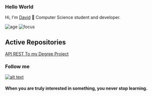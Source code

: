 ### Hello World
Hi, I'm [David](https://github.com/Dazt5/) 👋 Computer Science student and developer.

![age](https://img.shields.io/badge/Age-20-green)
![focus](https://img.shields.io/badge/focus-backend-red)


## Active Repositories

[API REST To my Degree Project](https://github.com/Dazt5/InfinitySolutionsAPI)

### Follow me
[![alt text][1.1]][1]  

[1.1]: https://camo.githubusercontent.com/1915c75505092958fe88ba3f6ed1f45c20b5c4440bed02c27cb45f741ea5b632/687474703a2f2f6661726d362e7374617469632e666c69636b722e636f6d2f353133362f353432313235393132355f656130366436373637355f6f2e706e67

[1]:https://twitter.com/_Dazt5

#### When you are truly interested in something, you never stop learning. 
